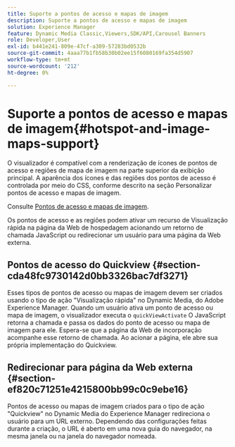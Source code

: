 ```yaml
---
title: Suporte a pontos de acesso e mapas de imagem
description: Suporte a pontos de acesso e mapas de imagem
solution: Experience Manager
feature: Dynamic Media Classic,Viewers,SDK/API,Carousel Banners
role: Developer,User
exl-id: b441e241-809e-47cf-a309-57283bd0532b
source-git-commit: 4aaa77b1fb58b30b02ee15f6080169fa354d5907
workflow-type: tm+mt
source-wordcount: '212'
ht-degree: 0%

---
```


# Suporte a pontos de acesso e mapas de imagem{#hotspot-and-image-maps-support}

O visualizador é compatível com a renderização de ícones de pontos de acesso e regiões de mapa de imagem na parte superior da exibição principal. A aparência dos ícones e das regiões dos pontos de acesso é controlada por meio do CSS, conforme descrito na seção Personalizar pontos de acesso e mapas de imagem.

Consulte [Pontos de acesso e mapas de imagem](../../c-html5-aem-asset-viewers/c-html5-aem-carousel/c-html5-aem-carousel-customizingviewer/r-html5-aem-carousel-customize-hotspots-imagemaps.md#reference-2ac3cc414ef2467390bf53145f1d8d74).

Os pontos de acesso e as regiões podem ativar um recurso de Visualização rápida na página da Web de hospedagem acionando um retorno de chamada JavaScript ou redirecionar um usuário para uma página da Web externa.

## Pontos de acesso do Quickview {#section-cda48fc9730142d0bb3326bac7df3271}

Esses tipos de pontos de acesso ou mapas de imagem devem ser criados usando o tipo de ação &quot;Visualização rápida&quot; no Dynamic Media, do Adobe Experience Manager. Quando um usuário ativa um ponto de acesso ou mapa de imagem, o visualizador executa o `quickViewActivate` O JavaScript retorna a chamada e passa os dados do ponto de acesso ou mapa de imagem para ele. Espera-se que a página da Web de incorporação acompanhe esse retorno de chamada. Ao acionar a página, ele abre sua própria implementação do Quickview.

## Redirecionar para página da Web externa {#section-ef820c71251e4215800bb99c0c9ebe16}

Pontos de acesso ou mapas de imagem criados para o tipo de ação &quot;Quickview&quot; no Dynamic Media do Experience Manager redireciona o usuário para um URL externo. Dependendo das configurações feitas durante a criação, o URL é aberto em uma nova guia do navegador, na mesma janela ou na janela do navegador nomeada.

